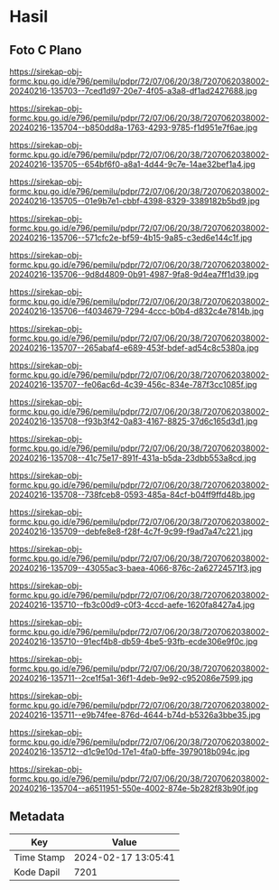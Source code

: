 # Hasil

## Foto C Plano

https://sirekap-obj-formc.kpu.go.id/e796/pemilu/pdpr/72/07/06/20/38/7207062038002-20240216-135703--7ced1d97-20e7-4f05-a3a8-df1ad2427688.jpg

https://sirekap-obj-formc.kpu.go.id/e796/pemilu/pdpr/72/07/06/20/38/7207062038002-20240216-135704--b850dd8a-1763-4293-9785-f1d951e7f6ae.jpg

https://sirekap-obj-formc.kpu.go.id/e796/pemilu/pdpr/72/07/06/20/38/7207062038002-20240216-135705--654bf6f0-a8a1-4d44-9c7e-14ae32bef1a4.jpg

https://sirekap-obj-formc.kpu.go.id/e796/pemilu/pdpr/72/07/06/20/38/7207062038002-20240216-135705--01e9b7e1-cbbf-4398-8329-3389182b5bd9.jpg

https://sirekap-obj-formc.kpu.go.id/e796/pemilu/pdpr/72/07/06/20/38/7207062038002-20240216-135706--571cfc2e-bf59-4b15-9a85-c3ed6e144c1f.jpg

https://sirekap-obj-formc.kpu.go.id/e796/pemilu/pdpr/72/07/06/20/38/7207062038002-20240216-135706--9d8d4809-0b91-4987-9fa8-9d4ea7ff1d39.jpg

https://sirekap-obj-formc.kpu.go.id/e796/pemilu/pdpr/72/07/06/20/38/7207062038002-20240216-135706--f4034679-7294-4ccc-b0b4-d832c4e7814b.jpg

https://sirekap-obj-formc.kpu.go.id/e796/pemilu/pdpr/72/07/06/20/38/7207062038002-20240216-135707--265abaf4-e689-453f-bdef-ad54c8c5380a.jpg

https://sirekap-obj-formc.kpu.go.id/e796/pemilu/pdpr/72/07/06/20/38/7207062038002-20240216-135707--fe06ac6d-4c39-456c-834e-787f3cc1085f.jpg

https://sirekap-obj-formc.kpu.go.id/e796/pemilu/pdpr/72/07/06/20/38/7207062038002-20240216-135708--f93b3f42-0a83-4167-8825-37d6c165d3d1.jpg

https://sirekap-obj-formc.kpu.go.id/e796/pemilu/pdpr/72/07/06/20/38/7207062038002-20240216-135708--41c75e17-891f-431a-b5da-23dbb553a8cd.jpg

https://sirekap-obj-formc.kpu.go.id/e796/pemilu/pdpr/72/07/06/20/38/7207062038002-20240216-135708--738fceb8-0593-485a-84cf-b04ff9ffd48b.jpg

https://sirekap-obj-formc.kpu.go.id/e796/pemilu/pdpr/72/07/06/20/38/7207062038002-20240216-135709--debfe8e8-f28f-4c7f-9c99-f9ad7a47c221.jpg

https://sirekap-obj-formc.kpu.go.id/e796/pemilu/pdpr/72/07/06/20/38/7207062038002-20240216-135709--43055ac3-baea-4066-876c-2a62724571f3.jpg

https://sirekap-obj-formc.kpu.go.id/e796/pemilu/pdpr/72/07/06/20/38/7207062038002-20240216-135710--fb3c00d9-c0f3-4ccd-aefe-1620fa8427a4.jpg

https://sirekap-obj-formc.kpu.go.id/e796/pemilu/pdpr/72/07/06/20/38/7207062038002-20240216-135710--91ecf4b8-db59-4be5-93fb-ecde306e9f0c.jpg

https://sirekap-obj-formc.kpu.go.id/e796/pemilu/pdpr/72/07/06/20/38/7207062038002-20240216-135711--2ce1f5a1-36f1-4deb-9e92-c952086e7599.jpg

https://sirekap-obj-formc.kpu.go.id/e796/pemilu/pdpr/72/07/06/20/38/7207062038002-20240216-135711--e9b74fee-876d-4644-b74d-b5326a3bbe35.jpg

https://sirekap-obj-formc.kpu.go.id/e796/pemilu/pdpr/72/07/06/20/38/7207062038002-20240216-135712--d1c9e10d-17e1-4fa0-bffe-3979018b094c.jpg

https://sirekap-obj-formc.kpu.go.id/e796/pemilu/pdpr/72/07/06/20/38/7207062038002-20240216-135704--a6511951-550e-4002-874e-5b282f83b90f.jpg


## Metadata

| Key        | Value               |
| ---------- | ------------------- |
| Time Stamp | 2024-02-17 13:05:41 |
| Kode Dapil | 7201                |



